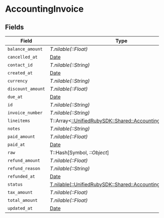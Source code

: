 # AccountingInvoice


## Fields

| Field                                                                                                          | Type                                                                                                           | Required                                                                                                       | Description                                                                                                    |
| -------------------------------------------------------------------------------------------------------------- | -------------------------------------------------------------------------------------------------------------- | -------------------------------------------------------------------------------------------------------------- | -------------------------------------------------------------------------------------------------------------- |
| `balance_amount`                                                                                               | *T.nilable(::Float)*                                                                                           | :heavy_minus_sign:                                                                                             | N/A                                                                                                            |
| `cancelled_at`                                                                                                 | [Date](https://ruby-doc.org/stdlib-2.6.1/libdoc/date/rdoc/Date.html)                                           | :heavy_minus_sign:                                                                                             | N/A                                                                                                            |
| `contact_id`                                                                                                   | *T.nilable(::String)*                                                                                          | :heavy_minus_sign:                                                                                             | N/A                                                                                                            |
| `created_at`                                                                                                   | [Date](https://ruby-doc.org/stdlib-2.6.1/libdoc/date/rdoc/Date.html)                                           | :heavy_minus_sign:                                                                                             | N/A                                                                                                            |
| `currency`                                                                                                     | *T.nilable(::String)*                                                                                          | :heavy_minus_sign:                                                                                             | N/A                                                                                                            |
| `discount_amount`                                                                                              | *T.nilable(::Float)*                                                                                           | :heavy_minus_sign:                                                                                             | N/A                                                                                                            |
| `due_at`                                                                                                       | [Date](https://ruby-doc.org/stdlib-2.6.1/libdoc/date/rdoc/Date.html)                                           | :heavy_minus_sign:                                                                                             | N/A                                                                                                            |
| `id`                                                                                                           | *T.nilable(::String)*                                                                                          | :heavy_minus_sign:                                                                                             | N/A                                                                                                            |
| `invoice_number`                                                                                               | *T.nilable(::String)*                                                                                          | :heavy_minus_sign:                                                                                             | N/A                                                                                                            |
| `lineitems`                                                                                                    | T::Array<[::UnifiedRubySDK::Shared::AccountingLineitem](../../models/shared/accountinglineitem.md)>            | :heavy_minus_sign:                                                                                             | N/A                                                                                                            |
| `notes`                                                                                                        | *T.nilable(::String)*                                                                                          | :heavy_minus_sign:                                                                                             | N/A                                                                                                            |
| `paid_amount`                                                                                                  | *T.nilable(::Float)*                                                                                           | :heavy_minus_sign:                                                                                             | N/A                                                                                                            |
| `paid_at`                                                                                                      | [Date](https://ruby-doc.org/stdlib-2.6.1/libdoc/date/rdoc/Date.html)                                           | :heavy_minus_sign:                                                                                             | N/A                                                                                                            |
| `raw`                                                                                                          | T::Hash[Symbol, *::Object*]                                                                                    | :heavy_minus_sign:                                                                                             | N/A                                                                                                            |
| `refund_amount`                                                                                                | *T.nilable(::Float)*                                                                                           | :heavy_minus_sign:                                                                                             | N/A                                                                                                            |
| `refund_reason`                                                                                                | *T.nilable(::String)*                                                                                          | :heavy_minus_sign:                                                                                             | N/A                                                                                                            |
| `refunded_at`                                                                                                  | [Date](https://ruby-doc.org/stdlib-2.6.1/libdoc/date/rdoc/Date.html)                                           | :heavy_minus_sign:                                                                                             | N/A                                                                                                            |
| `status`                                                                                                       | [T.nilable(::UnifiedRubySDK::Shared::AccountingInvoiceStatus)](../../models/shared/accountinginvoicestatus.md) | :heavy_minus_sign:                                                                                             | N/A                                                                                                            |
| `tax_amount`                                                                                                   | *T.nilable(::Float)*                                                                                           | :heavy_minus_sign:                                                                                             | N/A                                                                                                            |
| `total_amount`                                                                                                 | *T.nilable(::Float)*                                                                                           | :heavy_minus_sign:                                                                                             | N/A                                                                                                            |
| `updated_at`                                                                                                   | [Date](https://ruby-doc.org/stdlib-2.6.1/libdoc/date/rdoc/Date.html)                                           | :heavy_minus_sign:                                                                                             | N/A                                                                                                            |